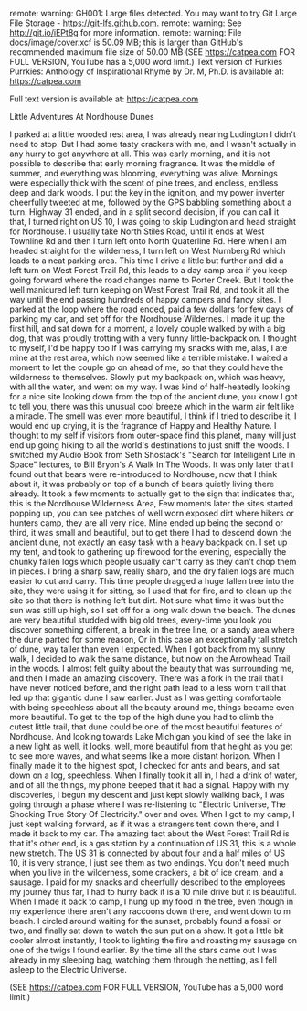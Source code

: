 remote: warning: GH001: Large files detected. You may want to try Git Large File Storage - https://git-lfs.github.com.
remote: warning: See http://git.io/iEPt8g for more information.
remote: warning: File docs/image/cover.xcf is 50.09 MB; this is larger than GitHub's recommended maximum file size of 50.00 MB
(SEE https://catpea.com FOR FULL VERSION, YouTube has a 5,000 word limit.)
Text version of Furkies Purrkies: Anthology of Inspirational Rhyme by Dr. M, Ph.D. is available at: https://catpea.com

Full text version is available at: https://catpea.com

Little Adventures At Nordhouse Dunes

I parked at a little wooded rest area,
I was already nearing Ludington I didn't need to stop.
But I had some tasty crackers with me,
and I wasn't actually in any hurry to get anywhere at all.
This was early morning,
and it is not possible to describe that early morning fragrance.
It was the middle of summer,
and everything was blooming, everything was alive.
Mornings were especially thick with the scent of pine trees,
and endless, endless deep and dark woods.
I put the key in the ignition, and my power inverter cheerfully tweeted at me,
followed by the GPS babbling something about a turn.
Highway 31 ended, and in a split second decision, if you can call it that,
I turned right on US 10, I was going to skip Ludington and head straight for Nordhouse.
I usually take North Stiles Road, until it ends at West Townline Rd
and then I turn left onto North Quaterline Rd.
Here when I am headed straight for the wilderness,
I turn left on West Nurnberg Rd which leads to a neat parking area.
This time I drive a little but further and did a left turn on West Forest Trail Rd,
this leads to a day camp area if you keep going forward where the road changes name to Porter Creek.
But I took the well manicured left turn keeping on West Forest Trail Rd,
and took it all the way until the end passing hundreds of happy campers and fancy sites.
I parked at the loop where the road ended, paid a few dollars for few days of parking my car,
and set off for the Nordhouse Wildernes.
I made it up the first hill, and sat down for a moment, a lovely couple walked by with a big dog,
that was proudly trotting with a very funny little-backpack on.
I thought to myself, I'd be happy too if I was carrying my snacks with me,
alas, I ate mine at the rest area, which now seemed like a terrible mistake.
I waited a moment to let the couple go on ahead of me,
so that they could have the wilderness to themselves.
Slowly put my backpack on, which was heavy, with all the water,
and went on my way.
I was kind of half-heatedly looking for a nice site looking down from the top of the ancient dune,
you know I got to tell you, there was this unusual cool breeze which in the warm air felt like a miracle.
The smell was even more beautiful, I think if I tried to describe it,
I would end up crying, it is the fragrance of Happy and Healthy Nature.
I thought to my self if visitors from outer-space find this planet,
many will just end up going hiking to all the world's destinations to just sniff the woods.
I switched my Audio Book from Seth Shostack's "Search for Intelligent Life in Space" lectures,
to Bill Bryon's A Walk In The Woods.
It was only later that I found out that bears were re-introduced to Nordhouse,
now that I think about it, it was probably on top of a bunch of bears quietly living there already.
It took a few moments to actually get to the sign that indicates that,
this is the Nordhouse Wilderness Area,
Few moments later the sites started popping up,
you can see patches of well worn exposed dirt where hikers or hunters camp, they are all very nice.
Mine ended up being the second or third, it was small and beautiful,
but to get there I had to descend down the ancient dune, not exactly an easy task with a heavy backpack on.
I set up my tent, and took to gathering up firewood for the evening,
especially the chunky fallen logs which people usually can't carry as they can't chop them in pieces.
I bring a sharp saw, really sharp,
and the dry fallen logs are much easier to cut and carry.
This time people dragged a huge fallen tree into the site,
they were using it for sitting, so I used that for fire, and to clean up the site so that there is nothing left but dirt.
Not sure what time it was but the sun was still up high,
so I set off for a long walk down the beach.
The dunes are very beautiful studded with big old trees,
every-time you look you discover something different, a break in the tree line, or a sandy area where the dune parted for some reason,
Or in this case an exceptionally tall stretch of dune,
way taller than even I expected.
When I got back from my sunny walk,
I decided to walk the same distance, but now on the Arrowhead Trail in the woods.
I almost felt guilty about the beauty that was surrounding me,
and then I made an amazing discovery.
There was a fork in the trail that I have never noticed before,
and the right path lead to a less worn trail that led up that gigantic dune I saw earlier.
Just as I was getting comfortable with being speechless about all the beauty around me,
things became even more beautiful.
To get to the top of the high dune you had to climb the cutest little trail,
that dune could be one of the most beautiful features of Nordhouse.
And looking towards Lake Michigan you kind of see the lake in a new light as well,
it looks, well, more beautiful from that height as you get to see more waves, and what seems like a more distant horizon.
When I finally made it to the highest spot,
I checked for ants and bears, and sat down on a log, speechless.
When I finally took it all in, I had a drink of water,
and of all the things, my phone beeped that it had a signal.
Happy with my discoveries, I begun my descent and just kept slowly walking back,
I was going through a phase where I was re-listening to "Electric Universe, The Shocking True Story Of Electricity." over and over.
When I got to my camp, I just kept walking forward, as if it was a strangers tent down there,
and I made it back to my car.
The amazing fact about the West Forest Trail Rd is that it's other end,
is a gas station by a continuation of US 31, this is a whole new stretch.
The US 31 is connected by about four and a half miles of US 10,
it is very strange, I just see them as two endings.
You don't need much when you live in the wilderness,
some crackers, a bit of ice cream, and a sausage.
I paid for my snacks and cheerfully described to the employees my journey thus far,
I had to hurry back it is a 10 mile drive but it is beautiful.
When I made it back to camp, I hung up my food in the tree,
even though in my experience there aren't any raccoons down there, and went down to m beach.
I circled around waiting for the sunset, probably found a fossil or two,
and finally sat down to watch the sun put on a show.
It got a little bit cooler almost instantly,
I took to lighting the fire and roasting my sausage on one of the twigs I found earlier.
By the time all the stars came out I was already in my sleeping bag,
watching them through the netting, as I fell asleep to the Electric Universe.

(SEE https://catpea.com FOR FULL VERSION, YouTube has a 5,000 word limit.)
